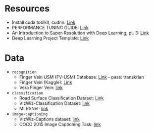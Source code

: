 # Resources
* Install cuda toolkit, cudnn: [Link](https://neptune.ai/blog/installing-tensorflow-2-gpu-guide)
* PERFORMANCE TUNING GUIDE: [Link](https://pytorch.org/tutorials/recipes/recipes/tuning_guide.html)
* An Introduction to Super-Resolution with Deep Learning, pt. 3: [Link](https://medium.com/@paren8esis/an-introduction-to-super-resolution-with-deep-learning-pt-3-ed85ec949ba8)
* Deep Learning Project Template: [Link](https://github.com/L1aoXingyu/Deep-Learning-Project-Template)

# Data
* `recognition`
  * Finger Vein USM (FV-USM) Database: [Link](http://drfendi.com/2015/12/05/fv-usm-database-download-page/) - pass: transkrian
  * Finger Vein (Kaggle): [Link](https://www.kaggle.com/datasets/ryeltsin/finger-vein)
  * Vera Finger Vein: [link](https://zenodo.org/records/4575270)
* `classification`
  * Road Surface Classification Dataset: [Link](https://thu-rsxd.com/rscd/)
  * VizWiz-Classification Dataset: [link](https://vizwiz.org/tasks-and-datasets/image-classification/)
  * MLRSNet: [link](https://github.com/cugbrs/MLRSNet)
* `image-captioning`
  * VizWiz-Captions dataset: [link](https://vizwiz.org/tasks-and-datasets/image-captioning/)
  * COCO 2015 Image Captioning Task: [link](https://cocodataset.org/#captions-2015)

